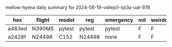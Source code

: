 mellow-hyena daily summary for 2024-06-19-vallejo1-rpi3a-uat-978

|hex|flight|model|reg|emergency|mil|weirdo|
|--|--|--|--|--|--|--|
|a483ed|N390MS|pytest|pytest|pytest|F|F|
|a2428f|N24498|C152|N24498|none|F|F|
